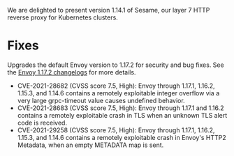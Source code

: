 We are delighted to present version 1.14.1 of Sesame, our layer 7 HTTP reverse proxy for Kubernetes clusters.

# Fixes

Upgrades the default Envoy version to 1.17.2 for security and bug fixes. See the [Envoy 1.17.2 changelogs](https://www.envoyproxy.io/docs/envoy/v1.17.2/version_history/current) for more details.

- CVE-2021-28682 (CVSS score 7.5, High): Envoy through 1.17.1, 1.16.2, 1.15.3, and 1.14.6 contains a remotely exploitable integer overflow via a very large grpc-timeout value causes undefined behavior.
- CVE-2021-28683 (CVSS score 7.5, High): Envoy through 1.17.1 and 1.16.2 contains a remotely exploitable crash in TLS when an unknown TLS alert code is received.
- CVE-2021-29258 (CVSS score 7.5, High): Envoy through 1.17.1, 1.16.2, 1.15.3, and 1.14.6 contains a remotely exploitable crash in Envoy's HTTP2 Metadata, when an empty METADATA map is sent.